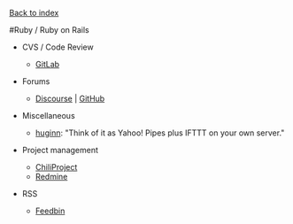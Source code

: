 [Back to index](../README.md)

#Ruby / Ruby on Rails

- CVS / Code Review
  - [GitLab](http://gitlab.org/)
  
- Forums
  - [Discourse](http://www.discourse.org) | [GitHub](https://github.com/discourse/discourse)

- Miscellaneous
  - [huginn](https://github.com/cantino/huginn): "Think of it as Yahoo! Pipes plus IFTTT on your own server."

- Project management
  - [ChiliProject](https://www.chiliproject.org/)
  - [Redmine](http://www.redmine.org/)

- RSS
  - [Feedbin](https://github.com/feedbin/feedbin)
